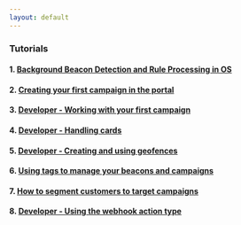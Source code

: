 ```yaml
---
layout: default
---
```


### Tutorials

#### 1. [Background Beacon Detection and Rule Processing in OS](/docs/tutorials/Background-Beacon-Detection-and-Rule-Processing-in-iOS.html)

#### 2. [Creating your first campaign in the portal](/docs/tutorials/creating-your-first-campaign-portal.html)

#### 3. [Developer - Working with your first campaign](/docs/tutorials/Developer-first-campaign.html)

#### 4. [Developer - Handling cards](/docs/tutorials/developer-handling-cards.html)

#### 5. [Developer - Creating and using geofences](/docs/tutorials/developer-using-geofences.html)

#### 6. [Using tags to manage your beacons and campaigns](/docs/tutorials/portal-using-tags.html)

#### 7. [How to segment customers to target campaigns](/docs/tutorials/segment-customers-to-target-campaigns.html)

#### 8. [Developer - Using the webhook action type](/docs/tutorials/using-webhooks.html)
